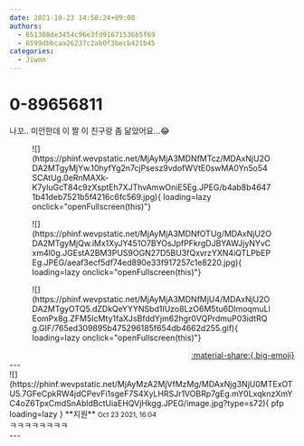 ```yaml
---
date: 2021-10-23 14:58:24+09:00
authors:
  - 651308de3454c96e3fd91671536b5f69
  - 6599dbbcaa26237c2ab0f3becb421b45
categories:
  - Jiwon
---
```


# 0-89656811

<div class="post-container" markdown="1">
<div class="content-container md-sidebar__scrollwrap" markdown="1">

나꼬.. 미안한데 이 짤 이 친구랑 좀 닮았어요...😂
<figure markdown="1">
![](https://phinf.wevpstatic.net/MjAyMjA3MDNfMTcz/MDAxNjU2ODA2MTgyMjYw.10hyfYg2n7cjPsesz9vdofWVtE0swMA0Yn5o54SCAtUg.0eRnMAXk-K7yluGcT84c9zXsptEh7XJThvAmwOniE5Eg.JPEG/b4ab8b46471b41deb7521b5f4216c6fc569.jpg){ loading=lazy onclick="openFullscreen(this)"}
</figure>

<figure markdown="1">
![](https://phinf.wevpstatic.net/MjAyMjA3MDNfOTUg/MDAxNjU2ODA2MTgyMjQw.iMx1XyJY451O7BYOsJpfPFkrgDJBYAWJjyNYvCxm4l0g.JGEstA2BM3PUS9OGN27D5BU3fQxvrzYXN4iQTLPbEPEg.JPEG/aeaf3ecf5df74ed890e33f917257c1e8220.jpg){ loading=lazy onclick="openFullscreen(this)"}
</figure>

<figure markdown="1">
![](https://phinf.wevpstatic.net/MjAyMjA3MDNfMjU4/MDAxNjU2ODA2MTgyOTQ5.dZDkQeYYYNSbd1IUzo8LzO6M5tu6DlmoqmuLlEomPx8g.ZFM5IcMty1faXJsBfddYjm62hgr0VQPrdmuP03idtRQg.GIF/765ed309895b475296185f654db4662d255.gif){ loading=lazy onclick="openFullscreen(this)"}
</figure>


</div>
</div>

<div style="text-align: right;" markdown="1">
<a href="https://weverse.io/fromis9/fanpost/0-89656811" style="text-align: right;">:material-share:{.big-emoji}</a>
</div>
---

<div class="comments-container md-sidebar__scrollwrap" markdown="1">
<div class="comment" markdown="1">
<div class='id-container' markdown="1">
![](https://phinf.wevpstatic.net/MjAyMzA2MjVfMzMg/MDAxNjg3NjU0MTExOTU5.7GFeCpkRW4jdCPevFi1sgeF7S4XyLHRSJr1VOBRp7gEg.mY0LxqknzXmYC4oZ6TpxCmdSnAbldBctUiaEHQVjHkgg.JPEG/image.jpg?type=s72){ pfp loading=lazy }
**<span class="artist">지원</span>** <small>Oct 23 2021, 16:04</small><br>
</div>
<div class='comment-body' markdown="1">
ㅋㅋㅋㅋㅋㅋㅋㅋ
</div>
</div>
</div>
---
